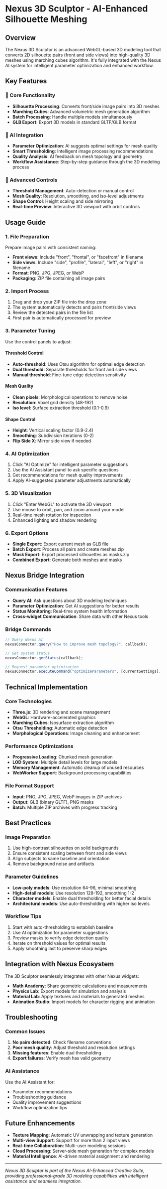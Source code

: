 # Nexus 3D Sculptor - AI-Enhanced Silhouette Meshing

## Overview

The Nexus 3D Sculptor is an advanced WebGL-based 3D modeling tool that converts 2D silhouette pairs (front and side views) into high-quality 3D meshes using marching cubes algorithm. It's fully integrated with the Nexus AI system for intelligent parameter optimization and enhanced workflow.

## Key Features

### 🎯 Core Functionality
- **Silhouette Processing**: Converts front/side image pairs into 3D meshes
- **Marching Cubes**: Advanced volumetric mesh generation algorithm
- **Batch Processing**: Handle multiple models simultaneously
- **GLB Export**: Export 3D models in standard GLTF/GLB format

### 🤖 AI Integration
- **Parameter Optimization**: AI suggests optimal settings for mesh quality
- **Smart Thresholding**: Intelligent image processing recommendations
- **Quality Analysis**: AI feedback on mesh topology and geometry
- **Workflow Assistance**: Step-by-step guidance through the 3D modeling process

### 🔧 Advanced Controls
- **Threshold Management**: Auto-detection or manual control
- **Mesh Quality**: Resolution, smoothing, and iso-level adjustments
- **Shape Control**: Height scaling and side mirroring
- **Real-time Preview**: Interactive 3D viewport with orbit controls

## Usage Guide

### 1. File Preparation
Prepare image pairs with consistent naming:
- **Front views**: Include "front", "frontal", or "facefront" in filename
- **Side views**: Include "side", "profile", "lateral", "left", or "right" in filename
- **Format**: PNG, JPG, JPEG, or WebP
- **Packaging**: ZIP file containing all image pairs

### 2. Import Process
1. Drag and drop your ZIP file into the drop zone
2. The system automatically detects and pairs front/side views
3. Review the detected pairs in the file list
4. First pair is automatically processed for preview

### 3. Parameter Tuning
Use the control panels to adjust:

#### Threshold Control
- **Auto-threshold**: Uses Otsu algorithm for optimal edge detection
- **Dual threshold**: Separate thresholds for front and side views
- **Manual threshold**: Fine-tune edge detection sensitivity

#### Mesh Quality
- **Clean pixels**: Morphological operations to remove noise
- **Resolution**: Voxel grid density (48-192)
- **Iso level**: Surface extraction threshold (0.1-0.9)

#### Shape Control
- **Height**: Vertical scaling factor (0.9-2.4)
- **Smoothing**: Subdivision iterations (0-2)
- **Flip Side X**: Mirror side view if needed

### 4. AI Optimization
1. Click "AI Optimize" for intelligent parameter suggestions
2. Use the AI Assistant panel to ask specific questions
3. Get recommendations for mesh quality improvements
4. Apply AI-suggested parameter adjustments automatically

### 5. 3D Visualization
1. Click "Enter WebGL" to activate the 3D viewport
2. Use mouse to orbit, pan, and zoom around your model
3. Real-time mesh rotation for inspection
4. Enhanced lighting and shadow rendering

### 6. Export Options
- **Single Export**: Export current mesh as GLB file
- **Batch Export**: Process all pairs and create meshes.zip
- **Mask Export**: Export processed silhouettes as masks.zip
- **Combined Export**: Generate both meshes and masks

## Nexus Bridge Integration

### Communication Features
- **Query AI**: Ask questions about 3D modeling techniques
- **Parameter Optimization**: Get AI suggestions for better results
- **Status Monitoring**: Real-time system health information
- **Cross-widget Communication**: Share data with other Nexus tools

### Bridge Commands
```javascript
// Query Nexus AI
nexusConnector.query("How to improve mesh topology?", callback);

// Get system status
nexusConnector.getStatus(callback);

// Request parameter optimization
nexusConnector.executeCommand("optimizeParameters", [currentSettings], callback);
```

## Technical Implementation

### Core Technologies
- **Three.js**: 3D rendering and scene management
- **WebGL**: Hardware-accelerated graphics
- **Marching Cubes**: Isosurface extraction algorithm
- **Otsu Thresholding**: Automatic edge detection
- **Morphological Operations**: Image cleaning and enhancement

### Performance Optimizations
- **Progressive Loading**: Chunked mesh generation
- **LOD System**: Multiple detail levels for large models
- **Memory Management**: Automatic cleanup of unused resources
- **WebWorker Support**: Background processing capabilities

### File Format Support
- **Input**: PNG, JPG, JPEG, WebP images in ZIP archives
- **Output**: GLB (binary GLTF), PNG masks
- **Batch**: Multiple ZIP archives with progress tracking

## Best Practices

### Image Preparation
1. Use high-contrast silhouettes on solid backgrounds
2. Ensure consistent scaling between front and side views
3. Align subjects to same baseline and orientation
4. Remove background noise and artifacts

### Parameter Guidelines
- **Low-poly models**: Use resolution 64-96, minimal smoothing
- **High-detail models**: Use resolution 128-192, smoothing 1-2
- **Character models**: Enable dual thresholding for better facial details
- **Architectural models**: Use auto-thresholding with higher iso levels

### Workflow Tips
1. Start with auto-thresholding to establish baseline
2. Use AI optimization for parameter suggestions
3. Preview masks to verify edge detection quality
4. Iterate on threshold values for optimal results
5. Apply smoothing last to preserve sharp edges

## Integration with Nexus Ecosystem

The 3D Sculptor seamlessly integrates with other Nexus widgets:

- **Math Academy**: Share geometric calculations and measurements
- **Physics Lab**: Export models for simulation and analysis
- **Material Lab**: Apply textures and materials to generated meshes
- **Animation Studio**: Import models for character rigging and animation

## Troubleshooting

### Common Issues
1. **No pairs detected**: Check filename conventions
2. **Poor mesh quality**: Adjust threshold and resolution settings
3. **Missing features**: Enable dual thresholding
4. **Export failures**: Verify mesh has valid geometry

### AI Assistance
Use the AI Assistant for:
- Parameter recommendations
- Troubleshooting guidance
- Quality improvement suggestions
- Workflow optimization tips

## Future Enhancements

- **Texture Mapping**: Automatic UV unwrapping and texture generation
- **Multi-view Support**: Support for more than 2 input views
- **Real-time Collaboration**: Multi-user modeling sessions
- **Cloud Processing**: Server-side mesh generation for complex models
- **Material Intelligence**: AI-driven material assignment and rendering

---

*Nexus 3D Sculptor is part of the Nexus AI-Enhanced Creative Suite, providing professional-grade 3D modeling capabilities with intelligent assistance and seamless integration.*
